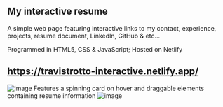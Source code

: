 ## My interactive resume
A simple web page featuring interactive links to my contact, experience, projects, resume document, LinkedIn, GitHub &amp; etc...

Programmed in HTML5, CSS & JavaScript; Hosted on Netlify

## https://travistrotto-interactive.netlify.app/

![image](https://user-images.githubusercontent.com/54992930/116003536-5ef5a380-a5cc-11eb-80df-15df4b3bf396.png)
Features a spinning card on hover and draggable elements containing resume information
![image](https://user-images.githubusercontent.com/54992930/116003526-52714b00-a5cc-11eb-9cbc-da5f8fe70e81.png)


